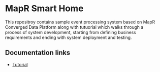# MapR Smart Home

This repositroy contains sample event processing system based on MapR Converged Data Platform along with tutuorial which
walks through a process of system development, starting from defining business requirements and ending with system deployment
and testing.

## Documentation links
* [Tutorial](#)
